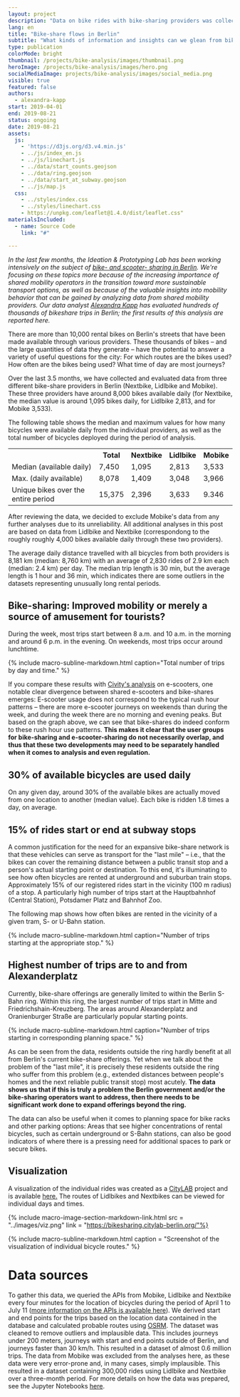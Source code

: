 ```yaml
---
layout: project
description: "Data on bike rides with bike-sharing providers was collected and evaluated for a period of 3 months in order to draw conclusions about mobility behaviour."
lang: en
title: "Bike-share flows in Berlin"
subtitle: "What kinds of information and insights can we glean from bike-sharing data?"
type: publication
colorMode: bright
thumbnail: /projects/bike-analysis/images/thumbnail.png
heroImage: /projects/bike-analysis/images/hero.png
socialMediaImage: projects/bike-analysis/images/social_media.png
visible: true
featured: false
authors:
  - alexandra-kapp
start: 2019-04-01
end: 2019-08-21
status: ongoing
date: 2019-08-21
assets:
  js:
    - 'https://d3js.org/d3.v4.min.js'
    - ../js/index_en.js
    - ../js/linechart.js
    - ../data/start_counts.geojson
    - ../data/ring.geojson
    - ../data/start_at_subway.geojson
    - ../js/map.js
  css:
    - ../styles/index.css
    - ../styles/linechart.css
    - https://unpkg.com/leaflet@1.4.0/dist/leaflet.css"
materialsIncluded:
  - name: Source Code
    link: "#"

---
```

<script src="https://unpkg.com/leaflet@1.4.0/dist/leaflet.js"
integrity="sha512-QVftwZFqvtRNi0ZyCtsznlKSWOStnDORoefr1enyq5mVL4tmKB3S/EnC3rRJcxCPavG10IcrVGSmPh6Qw5lwrg=="
crossorigin=""></script>

_In the last few months, the Ideation & Prototyping Lab has been working intensively on the subject of [bike- and scooter- sharing in Berlin](https://lab.technologiestiftung-berlin.de/projects/bike-sharing/de/). We're focusing on these topics more because of the increasing importance of shared mobility operators in the transition toward more sustainable transport options, as well as because of the valuable insights into mobility behavior that can be gained by analyzing data from shared mobility providers. Our data analyst [Alexandra Kapp](https://twitter.com/lxndrkp) has evaluated hundreds of thousands of bikeshare trips in Berlin; the first results of this analysis are reported here._

There are more than 10,000 rental bikes on Berlin's streets that have been made available through various providers. These thousands of bikes – and the large quantities of data they generate – have the potential to answer a variety of useful questions for the city: For which routes are the bikes used? How often are the bikes being used? What time of day are most journeys?

Over the last 3.5 months, we have collected and evaluated data from three different bike-share providers in Berlin (Nextbike, Lidlbike and Mobike). These three providers have around 8,000 bikes available daily (for Nextbike, the median value is around 1,095 bikes daily, for Lidlbike 2,813, and for Mobike 3,533).

The following table shows the median and maximum values for how many bicycles were available daily from the individual providers, as well as the total number of bicycles deployed during the period of analysis.

<div class = 'project-text'>
<table class = 'table'> <tr> <th></th> <th>Total</th><th>Nextbike</th> <th>Lidlbike</th> <th>Mobike</th></tr>
<tr> <td>Median (available daily)</td> <td>7,450</td><td>1,095</td> <td>2,813</td> <td>3,533</td> </tr>
<tr> <td>Max. (daily available)</td> <td>8,078</td><td>1,409</td> <td>3,048</td> <td>3,966</td></tr>
<tr> <td>Unique bikes over the entire period</td> <td>15,375</td><td>2,396</td> <td>3,633</td> <td>9.346</td></tr>
</table>
</div>
After reviewing the data, we decided to exclude Mobike's data from any further analyses due to its unreliability. All additional analyses in this post are based on data from Lidlbike and Nextbike (correspondong to the roughly roughly 4,000 bikes available daily through these two providers).

The average daily distance travelled with all bicycles from both providers is 8,181 km (median: 8,760 km) with an average of 2,830 rides of 2.9 km each (median: 2.4 km) per day. The median trip length is 30 min, but the average length is 1 hour and 36 min, which indicates there are some outliers in the datasets representing unusually long rental periods. 

## Bike-sharing: Improved mobility or merely a source of amusement for tourists?
During the week, most trips start between 8 a.m. and 10 a.m. in the morning and around 6 p.m. in the evening. On weekends, most trips occur around lunchtime.

<div id= "word_count_linechart" alt="Line chart with number of written requests by year"></div>
{% include macro-subline-markdown.html caption="Total number of trips by day and time." %}
<p></p>

If you compare these results with [Civity's analysis](http://scooters.civity.de/) on e-scooters, one notable clear divergence between shared e-scooters and bike-shares emerges: E-scooter usage does not correspond to the typical rush hour patterns – there are more e-scooter journeys on weekends than during the week, and during the week there are no morning and evening peaks. But based on the graph above, we can see that bike-shares do indeed conform to these rush hour use patterns. <b>This makes it clear that the user groups for bike-sharing and e-scooter-sharing do not necessarily overlap, and thus that these two developments may need to be separately handled when it comes to analysis and even regulation.</b>

## 30% of available bicycles are used daily
On any given day, around 30% of the available bikes are actually moved from one location to another (median value). Each bike is ridden 1.8 times a day, on average.

## 15% of rides start or end at subway stops
A common justification for the need for an expansive bike-share network is that these vehicles can serve as transport for the "last mile" – i.e., that the bikes can cover the remaining distance between a public transit stop and a person's actual starting point or destination. To this end, it's illuminating to see how often bicycles are rented at underground and suburban train stops.
Approximately 15% of our registered rides start in the vicinity (100 m radius) of a stop. A particularly high number of trips start at the Hauptbahnhof (Central Station), Potsdamer Platz and Bahnhof Zoo.

The following map shows how often bikes are rented in the vicinity of a given tram, S- or U-Bahn station.

<div class="map" id= "mapvbb" alt=""></div>
{% include macro-subline-markdown.html caption="Number of trips starting at the appropriate stop." %}
<p></p>

## Highest number of trips are to and from Alexanderplatz
Currently, bike-share offerings are generally limited to within the Berlin S-Bahn ring. Within this ring, the largest number of trips start in Mitte and Friedrichshain-Kreuzberg. The areas around Alexanderplatz and Oranienburger Straße are particularly popular starting points.

<div class= "map" id= "map" alt=""></div>
{% include macro-subline-markdown.html caption="Number of trips starting in corresponding planning space." %}
<p></p>

As can be seen from the data, residents outside the ring hardly benefit at all from Berlin's current bike-share offerings. Yet when we talk about the problem of the "last mile", it is precisely these residents outside the ring who suffer from this problem (e.g., extended distances between people's homes and the next reliable public transit stop) most acutely. <b>The data shows us that if this is truly a problem the Berlin government and/or the bike-sharing operators want to address, then there needs to be significant work done to expand offerings beyond the ring.</b>

The data can also be useful when it comes to planning space for bike racks and other parking options: Areas that see higher concentrations of rental bicycles, such as certain underground or S-Bahn stations, can also be good indicators of where there is a pressing need for additional spaces to park or secure bikes.

## Visualization
A visualization of the individual rides was created as a [CityLAB](https://www.citylab-berlin.org/) project and is available [here.](https://bikesharing.citylab-berlin.org/) The routes of Lidlbikes and Nextbikes can be viewed for individual days and times.

{% include macro-image-section-markdown-link.html src = "../images/viz.png" link = "https://bikesharing.citylab-berlin.org/"%}

{% include macro-subline-markdown.html caption = "Screenshot of the visualization of individual bicycle routes." %}

# Data sources
To gather this data, we queried the APIs from Mobike, Lidlbike and Nextbike every four minutes for the location of bicycles during the period of April 1 to July 11 ([more information on the APIs is available here](https://lab.technologiestiftung-berlin.de/projects/bike-sharing/de/)). We derived start and end points for the trips based on the location data contained in the database and calculated probable routes using [OSRM](http://project-osrm.org/). The dataset was cleaned to remove outliers and implausible data. This includes journeys under 200 meters, journeys with start and end points outside of Berlin, and journeys faster than 30 km/h. This resulted in a dataset of almost 0.6 million trips. The data from Mobike was excluded from the analyses here, as these data were very error-prone and, in many cases, simply implausible. This resulted in a dataset containing 300,000 rides using Lidlbike and Nextbike over a three-month period. For more details on how the data was prepared, see the Jupyter Notebooks [here](https://github.com/technologiestiftung/bike-sharing/blob/master/README.md).

